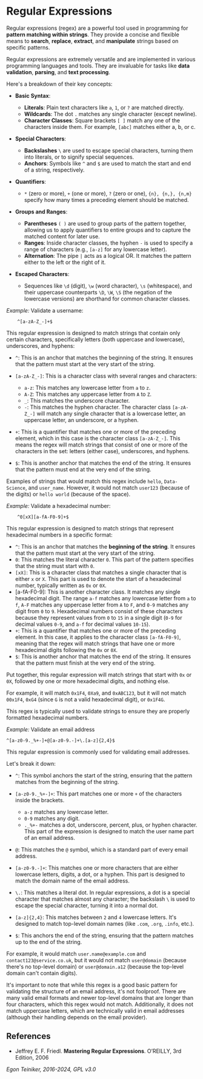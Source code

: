 # Regular Expressions 

Regular expressions (regex) are a powerful tool used in programming for **pattern matching 
within strings**. They provide a concise and flexible means to **search**, **replace**,
**extract**, and **manipulate** strings based on specific patterns. 

Regular expressions are extremely versatile and are implemented in various programming 
languages and tools. 
They are invaluable for tasks like **data validation**, **parsing**, and **text processing**. 

Here's a breakdown of their key concepts:

* **Basic Syntax**:
    * **Literals**: Plain text characters like `a`, `1`, or `?` are matched directly.
    * **Wildcards**: The dot `.` matches any single character (except newline).
    * **Character Classes**: Square brackets `[ ]` match any one of the characters inside 
        them. For example, `[abc]` matches either a, b, or c.

* **Special Characters**:
    * **Backslashes** `\` are used to escape special characters, turning them into 
        literals, or to signify special sequences.
    * **Anchors**: Symbols like `^` and `$` are used to match the start and end of a 
        string, respectively.

* **Quantifiers**:
    * `*` (zero or more), `+` (one or more), `?` (zero or one), `{n}, {n,}, {n,m}` specify 
        how many times a preceding element should be matched.

* **Groups and Ranges**:
    * **Parentheses** `( )` are used to group parts of the pattern together, allowing us 
        to apply quantifiers to entire groups and to capture the matched content for later use.
    * **Ranges**: Inside character classes, the hyphen `-` is used to specify a range of 
        characters (e.g., `[a-z]` for any lowercase letter).
    * **Alternation**: The pipe `|` acts as a logical OR. It matches the pattern either to 
        the left or the right of it.

* **Escaped Characters**:
    * Sequences like `\d` (digit), `\w` (word character), `\s` (whitespace), and their 
        uppercase counterparts `\D`, `\W`, `\S` (the negation of the lowercase versions) 
        are shorthand for common character classes.



_Example:_ Validate a username: 
```
    ^[a-zA-Z_-]+$
```    
This regular expression is designed to match strings that contain only certain
characters, specifically letters (both uppercase and lowercase), underscores, 
and hyphens: 
* `^`: This is an anchor that matches the beginning of the string. It ensures that 
	the pattern must start at the very start of the string.

* `[a-zA-Z_-]`: This is a character class with several ranges and characters:
	* `a-z`: This matches any lowercase letter from `a` to `z`.
	* `A-Z`: This matches any uppercase letter from `A` to `Z`.
	* `_`: This matches the underscore character.
	* `-`: This matches the hyphen character.
	The character class `[a-zA-Z_-]` will match any single character that is a 
		lowercase letter, an uppercase letter, an underscore, or a hyphen.

* `+`: This is a quantifier that matches one or more of the preceding element, 
	which in this case is the character class `[a-zA-Z_-]`. 
	This means the regex will match strings that consist of one or more of 
	the characters in the set: letters (either case), underscores, and hyphens.

* `$`: This is another anchor that matches the end of the string. 
	It ensures that the pattern must end at the very end of the string.

Examples of strings that would match this regex include `hello`, `Data-Science`, 
and `user_name`. However, it would not match `user123` (because of the digits) 
or `hello world` (because of the space).



_Example:_ Validate a hexadecimal number: 
```
    ^0[xX][a-fA-F0-9]+$ 
```
This regular expression is designed to match strings that represent hexadecimal numbers 
in a specific format:
* `^`: This is an anchor that matches the **beginning of the string**. It ensures that 
    the pattern must start at the very start of the string.
* `0`: This matches the literal character `0`. This part of the pattern specifies 
	that the string must start with `0`.
* `[xX]`: This is a character class that matches a single character that is either 
	`x` or `X`. This part is used to denote the start of a hexadecimal number, 
	typically written as `0x` or `0X`.
* [a-fA-F0-9]: This is another character class. It matches any single hexadecimal 
	digit. The range `a-f` matches any lowercase letter from `a` to `f`, `A-F` matches any 
	uppercase letter from `A` to `F`, and `0-9` matches any digit from `0` to `9`. 
	Hexadecimal numbers consist of these characters because they represent values 
	from `0` to `15` in a single digit (`0-9` for decimal values `0-9`, and `a-f` for decimal 
	values `10-15`).
* `+`: This is a quantifier that matches one or more of the preceding element. 
	In this case, it applies to the character class `[a-fA-F0-9]`, meaning that the 
	regex will match strings that have one or more hexadecimal digits following 
	the `0x` or `0X`.
* `$`: This is another anchor that matches the end of the string. It ensures that 
	the pattern must finish at the very end of the string.

Put together, this regular expression will match strings that start with `0x` or `0X`, 
followed by one or more hexadecimal digits, and nothing else. 

For example, it will match `0x1F4`, `0Xa9`, and `0xABC123`, but it will not match `00x1F4`, 
`0xG4` (since `G` is not a valid hexadecimal digit), or `0x1F4G`.

This regex is typically used to validate strings to ensure they are properly 
formatted hexadecimal numbers.


_Example:_ Validate an email address
```
^[a-z0-9._%+-]+@[a-z0-9.-]+\.[a-z]{2,4}$
```
This regular expression is commonly used for validating email addresses. 

Let's break it down:

* `^`: This symbol anchors the start of the string, ensuring that the pattern 
    matches from the beginning of the string.

* `[a-z0-9._%+-]+`: This part matches one or more `+` of the characters 
    inside the brackets.
	* `a-z` matches any lowercase letter.
	* `0-9` matches any digit.
	* `._%+-` matches a dot, underscore, percent, plus, or hyphen character.
	This part of the expression is designed to match the user name part of an email address.

* `@`: This matches the `@` symbol, which is a standard part of every email address.

* `[a-z0-9.-]+`: This matches one or more characters that are either lowercase 
    letters, digits, a dot, or a hyphen.
    This part is designed to match the domain name of the email address.
* `\.`: This matches a literal dot. In regular expressions, a dot is a special character 
    that matches almost any character; the backslash `\` is used to escape the special 
    character, turning it into a normal dot.

* `[a-z]{2,4}`: This matches between `2` and `4` lowercase letters.
	It's designed to match top-level domain names (like `.com`, `.org`, `.info`, etc.).

* `$`: This anchors the end of the string, ensuring that the pattern matches up to 
    the end of the string.

For example, it would match `user.name@example.com` and `contact123@service.co.uk`, 
but it would not match `user@domain` (because there's no top-level domain) or 
`user@domain.a12` (because the top-level domain can't contain digits).

It's important to note that while this regex is a good basic pattern for validating 
the structure of an email address, it's not foolproof. There are many valid email 
formats and newer top-level domains that are longer than four characters, which this 
regex would not match. Additionally, it does not match uppercase letters, which are 
technically valid in email addresses (although their handling depends on the email 
provider).

## References

* Jeffrey E. F. Friedl. **Mastering Regular Expressions**. O’REILLY, 3rd Edition, 2006



*Egon Teiniker, 2016-2024, GPL v3.0* 